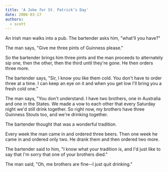 ```yaml
---
title: 'A Joke for St. Patrick’s Day'
date: 2006-03-17
authors:
  - scott
---
```


An Irish man walks into a pub. The bartender asks him, "what'll you have?"

The man says, "Give me three pints of Guinness please."

So the bartender brings him three pints and the man proceeds to alternately sip one, then the other, then the third until they're gone. He then orders three more.

The bartender says, "Sir, I know you like them cold. You don't have to order three at a time. I can keep an eye on it and when you get low I'll bring you a fresh cold one."

The man says, "You don't understand. I have two brothers, one in Australia and one in the States. We made a vow to each other that every Saturday night we'd still drink together. So right now, my brothers have three Guinness Stouts too, and we're drinking together.

The bartender thought that was a wonderful tradition.

Every week the man came in and ordered three beers. Then one week he came in and ordered only two. He drank them and then ordered two more.

The bartender said to him, "I know what your tradition is, and I'd just like to say that I'm sorry that one of your brothers died."

The man said, "Oh, me brothers are fine--I just quit drinking."
